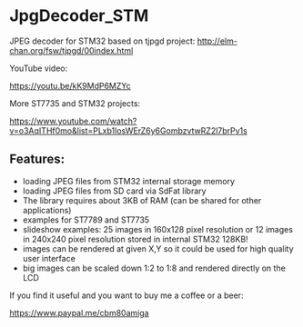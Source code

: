 # JpgDecoder_STM
JPEG decoder for STM32 based on tjpgd project: http://elm-chan.org/fsw/tjpgd/00index.html

YouTube video:

https://youtu.be/kK9MdP6MZYc 

More ST7735 and STM32 projects:

https://www.youtube.com/watch?v=o3AqITHf0mo&list=PLxb1losWErZ6y6GombzvtwRZ2l7brPv1s

## Features:
- loading JPEG files from STM32 internal storage memory
- loading JPEG files from SD card via SdFat library
- The library requires about 3KB of RAM (can be shared for other applications)
- examples for ST7789 and ST7735
- slideshow examples: 25 images in 160x128 pixel resolution or 12 images in 240x240 pixel resolution stored in internal STM32 128KB!
- images can be rendered at given X,Y so it could be used for high quality user interface
- big images can be scaled down 1:2 to 1:8 and rendered directly on the LCD

If you find it useful and you want to buy me a coffee or a beer:

https://www.paypal.me/cbm80amiga
